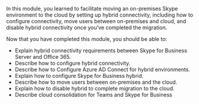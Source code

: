 In this module, you learned to facilitate moving an on-premises Skype environment to the cloud by setting up hybrid connectivity, including how to configure connectivity, move users between on-premises and cloud, and disable hybrid connectivity once you’ve completed the migration.

Now that you have completed this module, you should be able to:  
- Explain hybrid connectivity requirements between Skype for Business Server and Office 365.
- Describe how to configure hybrid connectivity.
- Describe how to Configure Azure AD Connect for hybrid environments.
- Explain how to configure Skype for Business hybrid.
- Describe how to move users between on-premises and the cloud.
- Explain how to disable hybrid to complete migration to the cloud.
- Describe cloud consolidation for Teams and Skype for Business
